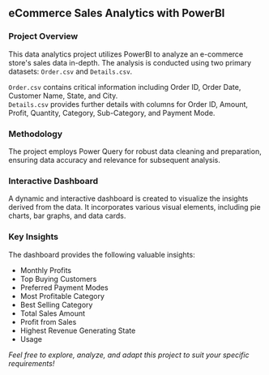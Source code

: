 ## eCommerce Sales Analytics with PowerBI
### Project Overview
This data analytics project utilizes PowerBI to analyze an e-commerce store's sales data in-depth. The analysis is conducted using two primary datasets: `Order.csv` and `Details.csv`.

`Order.csv` contains critical information including Order ID, Order Date, Customer Name, State, and City.<br/>
`Details.csv` provides further details with columns for Order ID, Amount, Profit, Quantity, Category, Sub-Category, and Payment Mode.
### Methodology
The project employs Power Query for robust data cleaning and preparation, ensuring data accuracy and relevance for subsequent analysis.

### Interactive Dashboard
A dynamic and interactive dashboard is created to visualize the insights derived from the data. It incorporates various visual elements, including pie charts, bar graphs, and data cards.

### Key Insights
The dashboard provides the following valuable insights:

- Monthly Profits
- Top Buying Customers
- Preferred Payment Modes
- Most Profitable Category
- Best Selling Category
- Total Sales Amount
- Profit from Sales
- Highest Revenue Generating State
- Usage<br/>


_Feel free to explore, analyze, and adapt this project to suit your specific requirements!_
